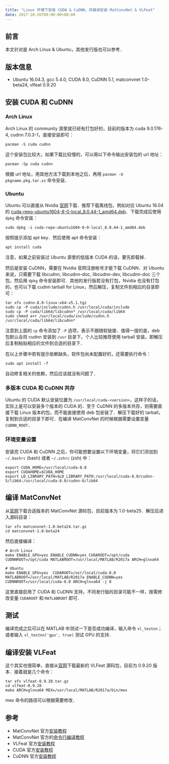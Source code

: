 ```yaml
---
title: "Linux 环境下安装 CUDA & CuDNN，并编译安装 MatConvNet & VLFeat"
date: 2017-10-26T00:00:00+08:00
---
```


## 前言

本文针对是 Arch Linux & Ubuntu，其他发行版也可以参考．

## 版本信息

* Ubuntu 16.04.3, gcc 5.4.0, CUDA 8.0, CuDNN 5.1, matconvnet 1.0-beta24, vlfeat 0.9.20

## 安装 CUDA 和 CuDNN
### Arch Linux

Arch Linux 的 community 源里就已经有打包好的，目前的版本为 cuda 9.0.176-4, cudnn 7.0.3-1，直接安装即可：

```shell
pacman -S cuda cudnn
```

这个安装包比较大，如果下载比较慢的，可以用以下命令输出安装包的 url 地址：

```shell
pacman -Sp cuda cudnn
```

根据 url 地址，用其他方法下载到本地之后，再用 `pacman -U pkgname.pkg.tar.xz` 命令安装．

### Ubuntu

Ubuntu 可以直接从 Nvidia [官网](https://developer.nvidia.com/cuda-downloads)下载．推荐下载离线包，例如对应 Ubuntu 16.04 的 [cuda-repo-ubuntu1604-8-0-local_8.0.44-1_amd64.deb](https://developer.nvidia.com/cuda-downloads)．下载完成后使用 `dpkg` 命令安装：

```shell
sudo dpkg -i cuda-repo-ubuntu1604-8-0-local_8.0.44-1_amd64.deb
```

按照提示添加 apt key．然后使用 apt 命令安装：

```shell
apt install cuda
```

注意，如果之前安装过 Ubuntu 源里的低版本 CUDA 的话，要先卸载掉．

然后是安装 CuDNN，需要在 Nvidia 官网注册帐号才能下载 CuDNN．对 Ubuntu 来说，只需要下载 libcudnn, libcudnn-doc, libcudnn-dev, libcudnn-doc 三个包，然后用 `dpkg` 命令安装即可．其他的发行版若没有打包，Nvidia 也没有打包的，也可以下载 cudnn tarball for Linux，然后解压，复制文件到相应的目录即可：

```shell
tar xfv cudnn-8.0-linux-x64-v5.1.tgz
sudo cp -P cuda/include/cudnn.h /usr/local/cuda/include
sudo cp -P cuda/lib64/libcudnn* /usr/local/cuda/lib64
sudo chmod a+r /usr/local/cuda/include/cudnn.h /usr/local/cuda/lib64/libcudnn*
```

注意到上面的 `cp` 命令添加了 `-P` 选项，表示不跟随软链接．值得一提的是，deb 包默认会将 cudnn 安装到 `/usr` 目录下，个人比较推荐使用 tarball 安装，即解压后复制粘贴相应的文件到合适的目录下．

在以上步骤中若有提示依赖缺失，软件包尚未配置好的，还需要执行命令：

```shell
sudo apt install -f
```

自动修复相关的依赖，然后应该就没有问题了．

### 多版本 CUDA 和 CuDNN 共存

Ubuntu 的 CUDA 默认安装位置为 `/usr/local/cuda-<version>`，这样子的话，实际上是可以安装多个版本的 CUDA 的．至于 CuDNN 的多版本共存，则需要直接下载 Linux 版本的包，而不能直接使用 deb 包安装了．解压下载好的 tarball，复制到合适的目录下即可．在编译 MatConvNet 的时候根据需要设置变量 `CUDNN_ROOT`．

### 环境变量设置

安装完 CUDA 和 CuDNN 之后，你可能想要设置以下环境变量，将它们添加到 `~/.bashrc` (bash) 或者 `~/.zshrc` (zsh) 中：

```shell
export CUDA_HOME=/usr/local/cuda-8.0
export CUDAHOME=$CUDA_HOME
export LD_LIBRARY_PATH=$LD_LIBRARY_PATH:/usr/local/cuda-8.0/cudnn-5/lib64:/usr/local/cuda-8.0/cudnn-6/lib64
```

## 编译 MatConvNet

从[官网](http://www.vlfeat.org/matconvnet/)下载合适版本的 MatConvNet 源码包，目前版本为 1.0-beta25．解压后进入源码目录：

```shell
tar xfv matconvnet-1.0-beta24.tar.gz
cd matconvnet-1.0-beta24
```

然后直接编译：

```shell
# Arch Linux
make ENABLE_GPU=yes ENABLE_CUDNN=yes CUDAROOT=/opt/cuda CUDNNROOT=/opt/cuda MATLABROOT=/usr/local/MATLAB/R2017a ARCH=glnxa64

# Ubuntu
make ENABLE_GPU=yes  CUDAROOT=/usr/local/cuda-8.0 MATLABROOT=/usr/local/MATLAB/R2017a ENABLE_CUDNN=yes CUDNNROOT=/usr/local/cuda-8.0 ARCH=glnxa64 -j 8
```

这里直接启用了 CUDA 和 CuDNN 支持，不同发行版的目录可能不一样，按需修改变量 `CUDAROOT` 和 `MATLABROOT` 即可．

## 测试

编译完成之后可以在 MATLAB 中测试一下是否成功编译，输入命令 `vl_testnn`；或者输入 `vl_testnn('gpu', true)` 测试 GPU 的支持．

## 编译安装 VLFeat

这个其实也很简单，直接从[官网](http://www.vlfeat.org)下载最新的 VLFeat 源码包，目前为 0.9.20 版本．接着就是几个命令：

```shell
tar xfv vlfeat-0.9.20.tar.gz
cd vlfeat-0.9.20
make ARCH=glnxa64 MEX=/usr/local/MATLAB/R2017a/bin/mex
```

mex 命令的路径可以根据需要修改．

## 参考

* MatConvNet 官方[安装教程](http://www.vlfeat.org/matconvnet/install/)
* MatConvNet 官方的[命令行编译教程](http://www.vlfeat.org/matconvnet/install-alt/)
* VLFeat 官方[安装教程](http://www.vlfeat.org/compiling-unix.html)
* CUDA 官方[安装教程](http://docs.nvidia.com/cuda/cuda-installation-guide-linux/index.html)
* CuDNN 官方[安装教程](http://docs.nvidia.com/deeplearning/sdk/cudnn-install/index.html#installlinux-tar)
